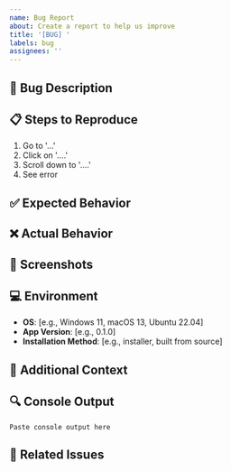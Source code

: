 ```yaml
---
name: Bug Report
about: Create a report to help us improve
title: '[BUG] '
labels: bug
assignees: ''
---
```


## 🐛 Bug Description

<!-- A clear and concise description of what the bug is -->

## 📋 Steps to Reproduce

1. Go to '...'
2. Click on '....'
3. Scroll down to '....'
4. See error

## ✅ Expected Behavior

<!-- What you expected to happen -->

## ❌ Actual Behavior

<!-- What actually happened -->

## 📸 Screenshots

<!-- If applicable, add screenshots to help explain your problem -->

## 💻 Environment

- **OS**: [e.g., Windows 11, macOS 13, Ubuntu 22.04]
- **App Version**: [e.g., 0.1.0]
- **Installation Method**: [e.g., installer, built from source]

## 📝 Additional Context

<!-- Any other context about the problem -->

## 🔍 Console Output

<!-- If applicable, paste any error messages from the console (F12 in the app) -->

```
Paste console output here
```

## 🔗 Related Issues

<!-- Link to related issues if any -->

